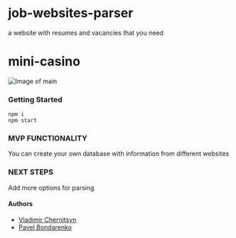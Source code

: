 # job-websites-parser
a website with resumes and vacancies that you need
# mini-casino
![Image of main]()

### Getting Started
  
```
npm i
npm start
```

### MVP FUNCTIONALITY
You can create your own database with information from different websites

### NEXT STEPS
Add more options for parsing

#### Authors
* [Vladimir Chernitsyn](https://github.com/Flunt1k)
* [Pavel Bondarenko](https://github.com/glow27)
